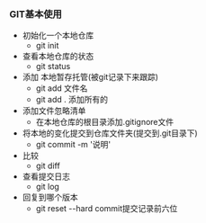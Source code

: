 

### GIT基本使用 
* 初始化一个本地仓库
	+ git init
* 查看本地仓库的状态
	+ git status
* 添加 本地暂存托管(被git记录下来跟踪)
	+ git add 文件名
	+ git add .  添加所有的
* 添加文件忽略清单
	+ 在本地仓库的根目录添加.gitignore文件
* 将本地的变化提交到仓库文件夹(提交到.git目录下)
	+ git commit -m '说明'
* 比较
	+ git diff
* 查看提交日志
	+ git log
* 回复到哪个版本
	+ git reset --hard commit提交记录前六位